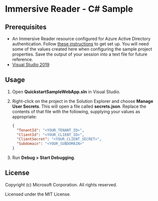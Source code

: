 ﻿# Immersive Reader - C# Sample

## Prerequisites

* An Immersive Reader resource configured for Azure Active Directory authentication. Follow [these instructions](https://docs.microsoft.com/en-us/azure/applied-ai-services/immersive-reader/how-to-create-immersive-reader) to get set up. You will need some of the values created here when configuring the sample project properties. Save the output of your session into a text file for future reference.
* [Visual Studio 2019](https://visualstudio.microsoft.com/downloads)

## Usage

1. Open **QuickstartSampleWebApp.sln** in Visual Studio.

1. Right-click on the project in the Solution Explorer and choose **Manage User Secrets**. This will open a file called **secrets.json**. Replace the contents of that file with the following, supplying your values as appropriate:

    ```json
    {
      "TenantId": "<YOUR_TENANT_ID>",
      "ClientId": "<YOUR_CLIENT_ID>",
      "ClientSecret": "<YOUR_CLIENT_SECRET>",
      "Subdomain": "<YOUR_SUBDOMAIN>"
    }
    ```

1. Run **Debug > Start Debugging**.

## License

Copyright (c) Microsoft Corporation. All rights reserved.

Licensed under the MIT License.
